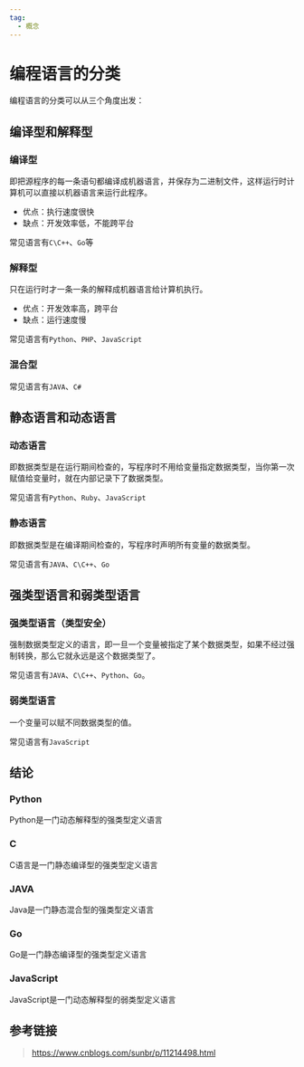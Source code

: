 ```yaml
---
tag:
  - 概念
---
```


# 编程语言的分类

编程语言的分类可以从三个角度出发：

## 编译型和解释型

### 编译型

即把源程序的每一条语句都编译成机器语言，并保存为二进制文件，这样运行时计算机可以直接以机器语言来运行此程序。

* 优点：执行速度很快
* 缺点：开发效率低，不能跨平台

常见语言有`C\C++`、`Go`等

### 解释型

只在运行时才一条一条的解释成机器语言给计算机执行。

* 优点：开发效率高，跨平台
* 缺点：运行速度慢

常见语言有`Python`、`PHP`、`JavaScript`

### 混合型

常见语言有`JAVA`、`C#`

## 静态语言和动态语言

### 动态语言

即数据类型是在运行期间检查的，写程序时不用给变量指定数据类型，当你第一次赋值给变量时，就在内部记录下了数据类型。

常见语言有`Python`、`Ruby`、`JavaScript`

### 静态语言

即数据类型是在编译期间检查的，写程序时声明所有变量的数据类型。

常见语言有`JAVA`、`C\C++`、`Go`

## 强类型语言和弱类型语言

### 强类型语言（类型安全）

强制数据类型定义的语言，即一旦一个变量被指定了某个数据类型，如果不经过强制转换，那么它就永远是这个数据类型了。

常见语言有`JAVA`、`C\C++`、`Python`、`Go`。

### 弱类型语言

一个变量可以赋不同数据类型的值。

常见语言有`JavaScript`

## 结论

### Python

Python是一门动态解释型的强类型定义语言

### C

C语言是一门静态编译型的强类型定义语言

### JAVA

Java是一门静态混合型的强类型定义语言

### Go

Go是一门静态编译型的强类型定义语言

### JavaScript

JavaScript是一门动态解释型的弱类型定义语言

## 参考链接

> https://www.cnblogs.com/sunbr/p/11214498.html
